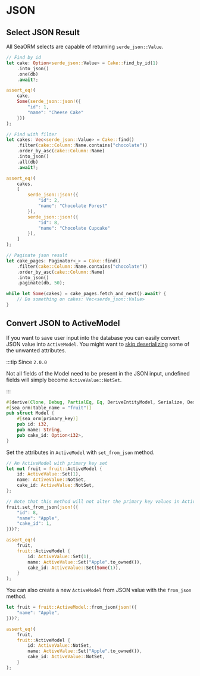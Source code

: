 # JSON

## Select JSON Result

All SeaORM selects are capable of returning `serde_json::Value`.

```rust
// Find by id
let cake: Option<serde_json::Value> = Cake::find_by_id(1)
    .into_json()
    .one(db)
    .await?;

assert_eq!(
    cake,
    Some(serde_json::json!({
        "id": 1,
        "name": "Cheese Cake"
    }))
);

// Find with filter
let cakes: Vec<serde_json::Value> = Cake::find()
    .filter(cake::Column::Name.contains("chocolate"))
    .order_by_asc(cake::Column::Name)
    .into_json()
    .all(db)
    .await?;

assert_eq!(
    cakes,
    [
        serde_json::json!({
            "id": 2,
            "name": "Chocolate Forest"
        }),
        serde_json::json!({
            "id": 8,
            "name": "Chocolate Cupcake"
        }),
    ]
);

// Paginate json result
let cake_pages: Paginator<_> = Cake::find()
    .filter(cake::Column::Name.contains("chocolate"))
    .order_by_asc(cake::Column::Name)
    .into_json()
    .paginate(db, 50);

while let Some(cakes) = cake_pages.fetch_and_next().await? {
    // Do something on cakes: Vec<serde_json::Value>
}
```

## Convert JSON to ActiveModel

If you want to save user input into the database you can easily convert JSON value into `ActiveModel`. You might want to [skip deserializing](https://serde.rs/attr-skip-serializing.html) some of the unwanted attributes.

:::tip Since `2.0.0`

Not all fields of the Model need to be present in the JSON input, undefined fields will simply become `ActiveValue::NotSet`.

:::

```rust
#[derive(Clone, Debug, PartialEq, Eq, DeriveEntityModel, Serialize, Deserialize)]
#[sea_orm(table_name = "fruit")]
pub struct Model {
    #[sea_orm(primary_key)]
    pub id: i32,
    pub name: String,
    pub cake_id: Option<i32>,
}
```

Set the attributes in `ActiveModel` with `set_from_json` method.

```rust
// An ActiveModel with primary key set
let mut fruit = fruit::ActiveModel {
    id: ActiveValue::Set(1),
    name: ActiveValue::NotSet,
    cake_id: ActiveValue::NotSet,
};

// Note that this method will not alter the primary key values in ActiveModel
fruit.set_from_json(json!({
    "id": 8,
    "name": "Apple",
    "cake_id": 1,
}))?;

assert_eq!(
    fruit,
    fruit::ActiveModel {
        id: ActiveValue::Set(1),
        name: ActiveValue::Set("Apple".to_owned()),
        cake_id: ActiveValue::Set(Some(1)),
    }
);
```

You can also create a new `ActiveModel` from JSON value with the `from_json` method.

```rust
let fruit = fruit::ActiveModel::from_json(json!({
    "name": "Apple",
}))?;

assert_eq!(
    fruit,
    fruit::ActiveModel {
        id: ActiveValue::NotSet,
        name: ActiveValue::Set("Apple".to_owned()),
        cake_id: ActiveValue::NotSet,
    }
);
```